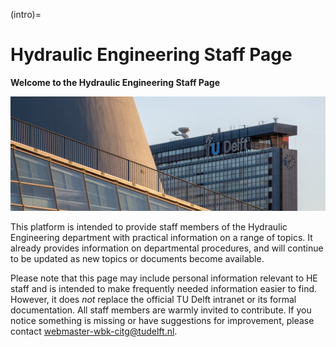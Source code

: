 (intro)=
# Hydraulic Engineering Staff Page

**Welcome to the Hydraulic Engineering Staff Page**

![Landing page](/../figures/Campus-TUDelft-intro.jpg) 

This platform is intended to provide staff members of the Hydraulic Engineering department with practical information on a range of topics. It already provides information on departmental procedures, and will continue to be updated as new topics or documents become available.

Please note that this page may include personal information relevant to HE staff and is intended to make frequently needed information easier to find. However, it does *not* replace the official TU Delft intranet or its formal documentation.
All staff members are warmly invited to contribute. If you notice something is missing or have suggestions for improvement, please contact [webmaster-wbk-citg@tudelft.nl](mailto:webmaster-wbk-citg@tudelft.nl).
